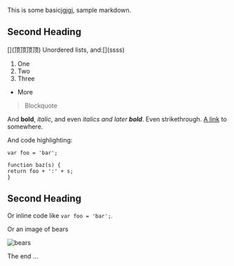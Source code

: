 This is some basicjgjgj, sample markdown.

## Second Heading

\[\](顶顶顶顶) Unordered lists, and:\[\](ssss)

1. One
2. Two
3. Three

- More

> Blockquote

And **bold**, _italic_, and even _italics and later **bold**_. Even strikethrough. [A link](https://markdowntohtml.com) to somewhere.

And code highlighting:

```
var foo = 'bar';

function baz(s) {
return foo + ':' + s;
}
```

## Second Heading

Or inline code like `var foo = 'bar';`.

Or an image of bears

![bears](http://placebear.com/200/200)

The end …